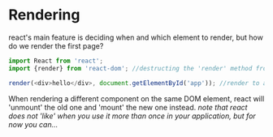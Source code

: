 # Rendering
react's main feature is deciding when and which element to render, but how do we render the first page?
```javascript
import React from 'react';
import {render} from 'react-dom'; //destructing the 'render' method from 'react-dom'

render(<div>hello</div>, document.getElementById('app')); //render to an element with id="app"
```
When rendering a different component on the same DOM element, react will 'unmount' the old one and 'mount' the new one instead.
_note that react does not 'like' when you use it more than once in your application, but for now you can..._
